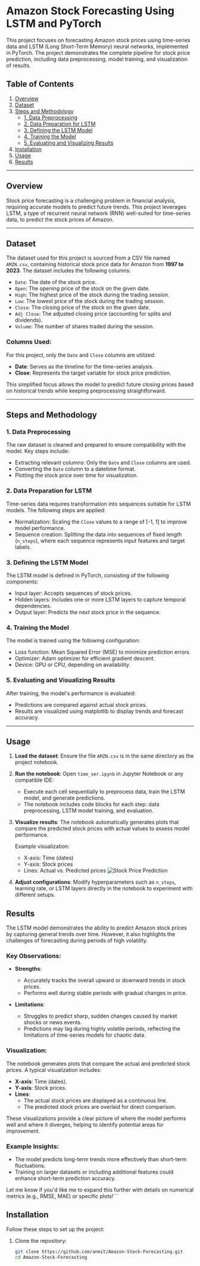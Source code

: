 # Amazon Stock Forecasting Using LSTM and PyTorch

This project focuses on forecasting Amazon stock prices using time-series data and LSTM (Long Short-Term Memory) neural networks, implemented in PyTorch. The project demonstrates the complete pipeline for stock price prediction, including data preprocessing, model training, and visualization of results.

## Table of Contents

1. [Overview](#overview)
2. [Dataset](#dataset)
3. [Steps and Methodology](#steps-and-methodology)
    - [1. Data Preprocessing](#1-data-preprocessing)
    - [2. Data Preparation for LSTM](#2-data-preparation-for-lstm)
    - [3. Defining the LSTM Model](#3-defining-the-lstm-model)
    - [4. Training the Model](#4-training-the-model)
    - [5. Evaluating and Visualizing Results](#5-evaluating-and-visualizing-results)
4. [Installation](#installation)
5. [Usage](#usage)
6. [Results](#results)


---

## Overview

Stock price forecasting is a challenging problem in financial analysis, requiring accurate models to predict future trends. This project leverages LSTM, a type of recurrent neural network (RNN) well-suited for time-series data, to predict the stock prices of Amazon.

---

## Dataset

The dataset used for this project is sourced from a CSV file named `AMZN.csv`, containing historical stock price data for Amazon from **1997 to 2023**. The dataset includes the following columns:

- `Date`: The date of the stock price.
- `Open`: The opening price of the stock on the given date.
- `High`: The highest price of the stock during the trading session.
- `Low`: The lowest price of the stock during the trading session.
- `Close`: The closing price of the stock on the given date.
- `Adj Close`: The adjusted closing price (accounting for splits and dividends).
- `Volume`: The number of shares traded during the session.

### Columns Used:
For this project, only the `Date` and `Close` columns are utilized:
- **Date**: Serves as the timeline for the time-series analysis.
- **Close**: Represents the target variable for stock price prediction.

This simplified focus allows the model to predict future closing prices based on historical trends while keeping preprocessing straightforward.

---

## Steps and Methodology

### 1. Data Preprocessing

The raw dataset is cleaned and prepared to ensure compatibility with the model. Key steps include:

- Extracting relevant columns: Only the `Date` and `Close` columns are used.
- Converting the `Date` column to a datetime format.
- Plotting the stock price over time for visualization.

### 2. Data Preparation for LSTM

Time-series data requires transformation into sequences suitable for LSTM models. The following steps are applied:

- Normalization: Scaling the `Close` values to a range of [-1, 1] to improve model performance.
- Sequence creation: Splitting the data into sequences of fixed length (`n_steps`), where each sequence represents input features and target labels.

### 3. Defining the LSTM Model

The LSTM model is defined in PyTorch, consisting of the following components:

- Input layer: Accepts sequences of stock prices.
- Hidden layers: Includes one or more LSTM layers to capture temporal dependencies.
- Output layer: Predicts the next stock price in the sequence.

### 4. Training the Model

The model is trained using the following configuration:

- Loss function: Mean Squared Error (MSE) to minimize prediction errors.
- Optimizer: Adam optimizer for efficient gradient descent.
- Device: GPU or CPU, depending on availability.

### 5. Evaluating and Visualizing Results

After training, the model's performance is evaluated:

- Predictions are compared against actual stock prices.
- Results are visualized using matplotlib to display trends and forecast accuracy.

---

## Usage

1. **Load the dataset**:
   Ensure the file `AMZN.csv` is in the same directory as the project notebook.

2. **Run the notebook**:
   Open `time_ser.ipynb` in Jupyter Notebook or any compatible IDE:
   - Execute each cell sequentially to preprocess data, train the LSTM model, and generate predictions.
   - The notebook includes code blocks for each step: data preprocessing, LSTM model training, and evaluation.

3. **Visualize results**:
   The notebook automatically generates plots that compare the predicted stock prices with actual values to assess model performance.

   Example visualization:
   - X-axis: Time (dates)
   - Y-axis: Stock prices
   - Lines: Actual vs. Predicted prices
   ![Stock Price Prediction](visualization.png)

4. **Adjust configurations**:
   Modify hyperparameters such as `n_steps`, learning rate, or LSTM layers directly in the notebook to experiment with different setups.
## Results

The LSTM model demonstrates the ability to predict Amazon stock prices by capturing general trends over time. However, it also highlights the challenges of forecasting during periods of high volatility.

### Key Observations:

- **Strengths**:
  - Accurately tracks the overall upward or downward trends in stock prices.
  - Performs well during stable periods with gradual changes in price.

- **Limitations**:
  - Struggles to predict sharp, sudden changes caused by market shocks or news events.
  - Predictions may lag during highly volatile periods, reflecting the limitations of time-series models for chaotic data.

### Visualization:

The notebook generates plots that compare the actual and predicted stock prices. A typical visualization includes:

- **X-axis**: Time (dates).
- **Y-axis**: Stock prices.
- **Lines**: 
  - The actual stock prices are displayed as a continuous line.
  - The predicted stock prices are overlaid for direct comparison.

These visualizations provide a clear picture of where the model performs well and where it diverges, helping to identify potential areas for improvement.

### Example Insights:

- The model predicts long-term trends more effectively than short-term fluctuations.
- Training on larger datasets or including additional features could enhance short-term prediction accuracy.

Let me know if you'd like me to expand this further with details on numerical metrics (e.g., RMSE, MAE) or specific plots!```

## Installation

Follow these steps to set up the project:

1. Clone the repository:
   ```bash
   git clone https://github.com/anmit/Amazon-Stock-Forecasting.git
   cd Amazon-Stock-Forecasting
